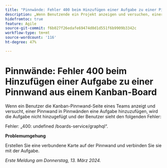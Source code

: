 ```yaml
---
title: "Pinnwände: Fehler 400 beim Hinzufügen einer Aufgabe zu einer Pinnwand von einer Team-Seite aus"
description: „Wenn Benutzende ein Projekt anzeigen und versuchen, einer Pinnwand eine Aufgabe hinzuzufügen, wird die Aufgabe nicht hinzugefügt und ein Fehler angezeigt. Eine Problemumgehung ist verfügbar.“
hidefromtoc: true
feature: Agile
source-git-commit: f6b027f26edafe69474d0d1d551f6b9909b3342c
workflow-type: tm+mt
source-wordcount: '116'
ht-degree: 47%

---
```



# Pinnwände: Fehler 400 beim Hinzufügen einer Aufgabe zu einer Pinnwand aus einem Kanban-Board

Wenn ein Benutzer die Kanban-Pinnwand-Seite eines Teams anzeigt und versucht, einer Pinnwand in Pinnwänden eine Aufgabe hinzuzufügen, wird die Aufgabe nicht hinzugefügt und der Benutzer sieht den folgenden Fehler:

Fehler: „400: undefined /boards-service/graphql“.

**Problemumgehung**

Erstellen Sie eine verbundene Karte auf der Pinnwand und verbinden Sie sie mit der Aufgabe.

_Erste Meldung am Donnerstag, 13. März 2024._

